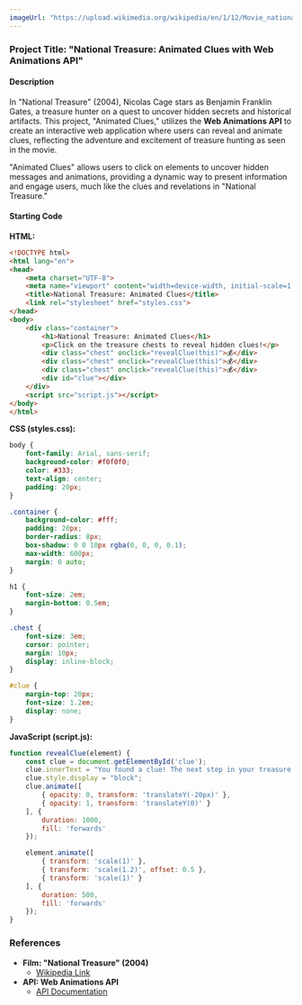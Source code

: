 ```yaml
---
imageUrl: "https://upload.wikimedia.org/wikipedia/en/1/12/Movie_national_treasure.JPG"
---
```

### Project Title: "National Treasure: Animated Clues with Web Animations API"

#### Description
In "National Treasure" (2004), Nicolas Cage stars as Benjamin Franklin Gates, a treasure hunter on a quest to uncover hidden secrets and historical artifacts. This project, "Animated Clues," utilizes the **Web Animations API** to create an interactive web application where users can reveal and animate clues, reflecting the adventure and excitement of treasure hunting as seen in the movie.

"Animated Clues" allows users to click on elements to uncover hidden messages and animations, providing a dynamic way to present information and engage users, much like the clues and revelations in "National Treasure."

#### Starting Code

**HTML:**
```html
<!DOCTYPE html>
<html lang="en">
<head>
    <meta charset="UTF-8">
    <meta name="viewport" content="width=device-width, initial-scale=1.0">
    <title>National Treasure: Animated Clues</title>
    <link rel="stylesheet" href="styles.css">
</head>
<body>
    <div class="container">
        <h1>National Treasure: Animated Clues</h1>
        <p>Click on the treasure chests to reveal hidden clues!</p>
        <div class="chest" onclick="revealClue(this)">💰</div>
        <div class="chest" onclick="revealClue(this)">💰</div>
        <div class="chest" onclick="revealClue(this)">💰</div>
        <div id="clue"></div>
    </div>
    <script src="script.js"></script>
</body>
</html>
```

**CSS (styles.css):**
```css
body {
    font-family: Arial, sans-serif;
    background-color: #f0f0f0;
    color: #333;
    text-align: center;
    padding: 20px;
}

.container {
    background-color: #fff;
    padding: 20px;
    border-radius: 8px;
    box-shadow: 0 0 10px rgba(0, 0, 0, 0.1);
    max-width: 600px;
    margin: 0 auto;
}

h1 {
    font-size: 2em;
    margin-bottom: 0.5em;
}

.chest {
    font-size: 3em;
    cursor: pointer;
    margin: 10px;
    display: inline-block;
}

#clue {
    margin-top: 20px;
    font-size: 1.2em;
    display: none;
}
```

**JavaScript (script.js):**
```javascript
function revealClue(element) {
    const clue = document.getElementById('clue');
    clue.innerText = "You found a clue! The next step in your treasure hunt awaits...";
    clue.style.display = "block";
    clue.animate([
        { opacity: 0, transform: 'translateY(-20px)' },
        { opacity: 1, transform: 'translateY(0)' }
    ], {
        duration: 1000,
        fill: 'forwards'
    });

    element.animate([
        { transform: 'scale(1)' },
        { transform: 'scale(1.2)', offset: 0.5 },
        { transform: 'scale(1)' }
    ], {
        duration: 500,
        fill: 'forwards'
    });
}
```

### References
- **Film: "National Treasure" (2004)**
  - [Wikipedia Link](https://en.wikipedia.org/wiki/National_Treasure_(film))
- **API: Web Animations API**
  - [API Documentation](https://developer.mozilla.org/en-US/docs/Web/API/Web_Animations_API)